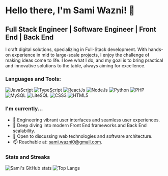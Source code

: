 # Hello there, I'm Sami Wazni! 👋

## Full Stack Engineer | Software Engineer | Front End | Back End

I craft digital solutions, specializing in Full-Stack development. With hands-on experience in mid to large-scale projects, I enjoy the challenge of making ideas come to life. I love what I do, and my goal is to bring practical and innovative solutions to the table, always aiming for excellence.

### Languages and Tools:
![JavaScript](https://img.shields.io/badge/-JavaScript-black?style=flat-square&logo=javascript)
![TypeScript](https://img.shields.io/badge/-TypeScript-black?style=flat-square&logo=typescript)
![ReactJs](https://img.shields.io/badge/-ReactJs-black?style=flat-square&logo=react)
![NodeJs](https://img.shields.io/badge/-NodeJs-black?style=flat-square&logo=Node.js)
![Python](https://img.shields.io/badge/-Python-black?style=flat-square&logo=Python)
![PHP](https://img.shields.io/badge/-PHP-black?style=flat-square&logo=PHP)
![MySQL](https://img.shields.io/badge/-MySQL-black?style=flat-square&logo=mysql)
![LiteSQL](https://img.shields.io/badge/-LiteSQL-black?style=flat-square&logo=sqlite)
![CSS3](https://img.shields.io/badge/-CSS3-black?style=flat-square&logo=css3)
![HTML5](https://img.shields.io/badge/-HTML5-black?style=flat-square&logo=html5)

### I'm currently...

- 🔭 Engineering vibrant user interfaces and seamless user experiences.
- 🌱 Deep diving into modern Front End frameworks and Back End scalability.
- 💬 Open to discussing web technologies and software architecture.
- 📫 Reachable at: sami.wazni0@gmail.com.

### Stats and Streaks
![Sami's GitHub stats](https://github-readme-stats.vercel.app/api?username=samiwazni&show_icons=true&theme=radical) ![Top Langs](https://github-readme-stats.vercel.app/api/top-langs/?username=samiwazni&hide_progress=true)
